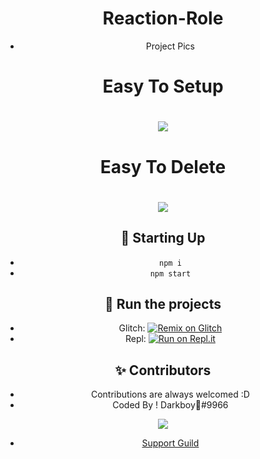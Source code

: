 <h1 align="center">Reaction-Role</h1>
<div align=center>
  
- Project Pics
# Easy To Setup
  # <img src="https://cdn.discordapp.com/attachments/769174794439622727/769506987176099840/unknown.png" />
# Easy To Delete
  # <img src="https://cdn.discordapp.com/attachments/769174794439622727/769507066926333982/unknown.png" />
 
## 📝 Starting Up
- ```npm i```
- ```npm start```

## 💨 Run the projects
- Glitch: [![Remix on Glitch](https://cdn.glitch.com/2703baf2-b643-4da7-ab91-7ee2a2d00b5b%2Fremix-button.svg)](https://glitch.com/edit/#!/import/github/TeamDarkDevs/Reaction-Role)
- Repl: [![Run on Repl.it](https://repl.it/badge/github/HELLMAKER0001/Alt-Detector)](https://repl.it/github/TeamDarkDevs/Reaction-Role)

## ✨ Contributors
- Contributions are always welcomed :D
- Coded By ! Darkboy🍭#9966

<a href="https://github.com/TeamDarkDevs/Reaction-Role">
  <img src="https://cdn.discordapp.com/avatars/697279777974911077/a_80ca0dd9e031ca03ceadfe57c65336c0.gif?size=1024" />
</a>

 - [Support Guild](https://discord.gg/devs)
